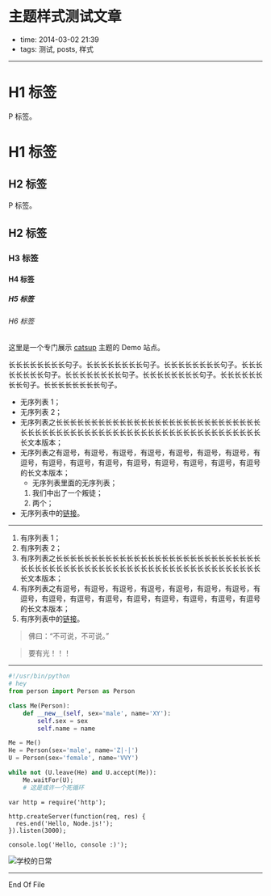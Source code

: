 # 主题样式测试文章

- time: 2014-03-02 21:39
- tags: 测试, posts, 样式

-----

# H1 标签

P 标签。

# H1 标签

## H2 标签

P 标签。

## H2 标签

### H3 标签

#### H4 标签

##### H5 标签

###### H6 标签

这里是一个专门展示 [catsup](https://github.com/whtsky/Catsup) 主题的 Demo 站点。

长长长长长长长长句子。长长长长长长长长句子。长长长长长长长长句子。长长长长长长长长句子。长长长长长长长长句子。长长长长长长长长句子。长长长长长长长长句子。长长长长长长长长句子。

* 无序列表 1；
* 无序列表 2；
* 无序列表之长长长长长长长长长长长长长长长长长长长长长长长长长长长长长长长长长长长长长长长长长长长长长长长长长长长长长长长长长长长长长长长长文本版本；
* 无序列表之有逗号，有逗号，有逗号，有逗号，有逗号，有逗号，有逗号，有逗号，有逗号，有逗号，有逗号，有逗号，有逗号，有逗号，有逗号，有逗号的长文本版本；
    * 无序列表里面的无序列表；
    1. 我们中出了一个叛徒；
    2. 两个；
* 无序列表中的[链接](#喵)。

-----

1. 有序列表 1；
2. 有序列表 2；
3. 有序列表之长长长长长长长长长长长长长长长长长长长长长长长长长长长长长长长长长长长长长长长长长长长长长长长长长长长长长长长长长长长长长长长长文本版本；
4. 有序列表之有逗号，有逗号，有逗号，有逗号，有逗号，有逗号，有逗号，有逗号，有逗号，有逗号，有逗号，有逗号，有逗号，有逗号，有逗号，有逗号的长文本版本；
5. 有序列表中的[链接](#喵)。

> 佛曰：“不可说，不可说。”

> 要有光！！！

-----

```python
#!/usr/bin/python
# hey
from person import Person as Person

class Me(Person):
    def __new__(self, sex='male', name='XY'):
        self.sex = sex
        self.name = name

Me = Me()
He = Person(sex='male', name='Z|-|')
U = Person(sex='female', name='VVY')

while not (U.leave(He) and U.accept(Me)):
    Me.waitFor(U);
    # 这是或许一个死循环
```

```node
var http = require('http'); 

http.createServer(function(req, res) { 
  res.end('Hello, Node.js!'); 
}).listen(3000); 

console.log('Hello, console :)'); 
```

![学校的日常](http://img.ly/system/uploads/008/145/777/original_image20140227-20742-1pemsmn.)

-----

End Of File
